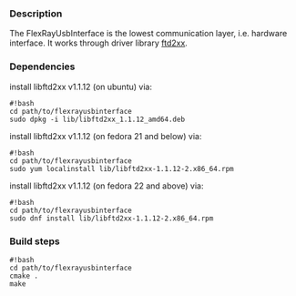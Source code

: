 ### Description ###
The FlexRayUsbInterface is the lowest communication layer, i.e. hardware interface.
It works through driver library [ftd2xx](http://www.ftdichip.com/Drivers/D2XX.htm).

### Dependencies ###
install libftd2xx v1.1.12 (on ubuntu) via:

```
#!bash
cd path/to/flexrayusbinterface
sudo dpkg -i lib/libftd2xx_1.1.12_amd64.deb
```
install libftd2xx v1.1.12 (on fedora 21 and below) via:

```
#!bash
cd path/to/flexrayusbinterface
sudo yum localinstall lib/libftd2xx-1.1.12-2.x86_64.rpm
```
install libftd2xx v1.1.12 (on fedora 22 and above) via:

```
#!bash
cd path/to/flexrayusbinterface
sudo dnf install lib/libftd2xx-1.1.12-2.x86_64.rpm
```
### Build steps ###

```
#!bash
cd path/to/flexrayusbinterface
cmake .
make
```